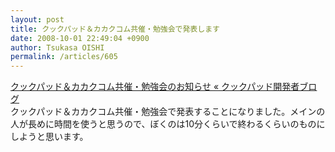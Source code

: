 ```yaml
---
layout: post
title: クックパッド＆カカクコム共催・勉強会で発表します
date: 2008-10-01 22:49:04 +0900
author: Tsukasa OISHI
permalink: /articles/605
---
```



[クックパッド＆カカクコム共催・勉強会のお知らせ « クックパッド開発者ブログ](http://techlife.cookpad.com/2008/10/01/%e3%82%af%e3%83%83%e3%82%af%e3%83%91%e3%83%83%e3%83%89%ef%bc%86%e3%82%ab%e3%82%ab%e3%82%af%e3%82%b3%e3%83%a0%e5%85%b1%e5%82%ac%e3%83%bb%e5%8b%89%e5%bc%b7%e4%bc%9a%e3%81%ae%e3%81%8a%e7%9f%a5%e3%82%89/)  
クックパッド＆カカクコム共催・勉強会で発表することになりました。メインの人が長めに時間を使うと思うので、ぼくのは10分くらいで終わるくらいのものにしようと思います。  

